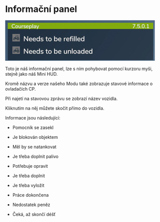 # Informační panel

![Image](../assets/images/infopanel_0_0_480_130.png)

  
  
Toto je náš informační panel, lze s ním pohybovat pomocí kurzoru myši, stejně jako náš Mini HUD.  
  
Kromě názvu a verze našeho Modu také zobrazuje stavové informace o ovladačích CP.  
  
Při najetí na stavovou zprávu se zobrazí název vozidla.  
  
Kliknutím na něj můžete skočit přímo do vozidla.  
  


  
  
Informace jsou následující:  
  
    
- Pomocník se zasekl  
  
    
- Je blokován objektem  
  
    
- Měl by se natankovat  
  
    
- Je třeba doplnit palivo  
  
    
- Potřebuje opravit  
  
    
- Je třeba doplnit  
  
    
- Je třeba vyložit  
  
    
- Práce dokončena  
  
    
- Nedostatek peněz  
  
    
- Čeká, až skončí déšť  
  


